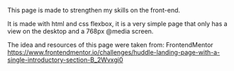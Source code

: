 This page is made to strengthen my skills on the front-end.

It is made with html and css flexbox, it is a very simple page that only has a view on the desktop and a 768px @media screen.

The idea and resources of this page were taken from: FrontendMentor
https://www.frontendmentor.io/challenges/huddle-landing-page-with-a-single-introductory-section-B_2Wvxgi0

